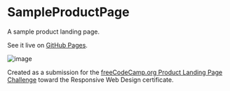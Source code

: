 # SampleProductPage
A sample product landing page. 

See it live on [GitHub Pages](https://seidobllik.github.io/SampleProductPage/).

![image](https://user-images.githubusercontent.com/45657686/95659783-4adad080-0ad8-11eb-9497-237946b11aed.png)

Created as a submission for the [freeCodeCamp.org Product Landing Page Challenge](https://www.freecodecamp.org/learn/responsive-web-design/responsive-web-design-projects/build-a-product-landing-page) toward the Responsive Web Design certificate.
